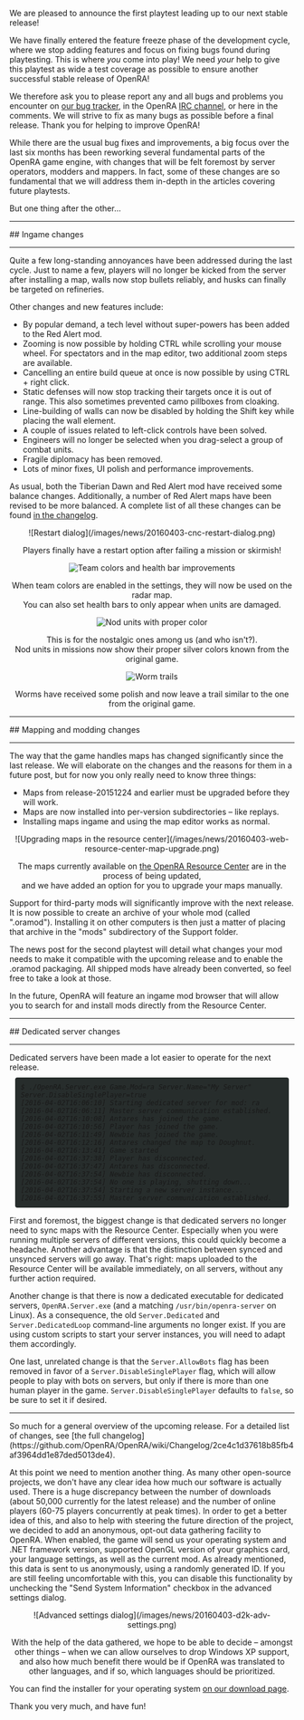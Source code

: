 We are pleased to announce the first playtest leading up to our next stable release!

We have finally entered the feature freeze phase of the development cycle, where we stop adding features and focus on fixing bugs found during playtesting. This is where *you* come into play! We need *your* help to give this playtest as wide a test coverage as possible to ensure another successful stable release of OpenRA!

We therefore ask you to please report any and all bugs and problems you encounter on [our bug tracker](http://bugs.openra.net), in the OpenRA [IRC channel](/community/), or here in the comments. We will strive to fix as many bugs as possible before a final release. Thank you for helping to improve OpenRA!

While there are the usual bug fixes and improvements, a big focus over the last six months has been reworking several fundamental parts of the OpenRA game engine, with changes that will be felt foremost by server operators, modders and mappers. In fact, some of these changes are so fundamental that we will address them in-depth in the articles covering future playtests.

But one thing after the other&hellip;
<hr />
## Ingame changes
<hr />

Quite a few long-standing annoyances have been addressed during the last cycle. Just to name a few, players will no longer be kicked from the server after installing a map, walls now stop bullets reliably, and husks can finally be targeted on refineries.

Other changes and new features include:

* By popular demand, a tech level without super-powers has been added to the Red Alert mod.
* Zooming is now possible by holding CTRL while scrolling your mouse wheel. For spectators and in the map editor, two additional zoom steps are available.
* Cancelling an entire build queue at once is now possible by using CTRL + right click.
* Static defenses will now stop tracking their targets once it is out of range. This also sometimes prevented camo pillboxes from cloaking.
* Line-building of walls can now be disabled by holding the Shift key while placing the wall element.
* A couple of issues related to left-click controls have been solved.
* Engineers will no longer be selected when you drag-select a group of combat units.
* Fragile diplomacy has been removed.
* Lots of minor fixes, UI polish and performance improvements.

As usual, both the Tiberian Dawn and Red Alert mod have received some balance changes. Additionally, a number of Red Alert maps have been revised to be more balanced. A complete list of all these changes can be found [in the changelog](https://github.com/OpenRA/OpenRA/wiki/Changelog/2ce4c1d37618b85fb4af3964dd1e87ded5013de4).

<div style="text-align:center" markdown="1">
![Restart dialog](/images/news/20160403-cnc-restart-dialog.png)
<p>
Players finally have a restart option after failing a mission or skirmish!
</p>

![Team colors and health bar improvements](/images/news/20160403-ra-team-colors.png)
<p>
When team colors are enabled in the settings, they will now be used on the radar map.<br/>
You can also set health bars to only appear when units are damaged.
</p>

![Nod units with proper color](/images/news/20160403-cnc-nod-colors.png)
<p>
This is for the nostalgic ones among us (and who isn't?).<br/>
Nod units in missions now show their proper silver colors known from the original game.
</p>

![Worm trails](/images/news/20160403-d2k-worm-trail.png)
<p>
Worms have received some polish and now leave a trail similar to the one from the original game.
</p>
</div>

<hr />
## Mapping and modding changes
<hr />
The way that the game handles maps has changed significantly since the last release.  We will elaborate on the changes and the reasons for them in a future post, but for now you only really need to know three things:

* Maps from release-20151224 and earlier must be upgraded before they will work.
* Maps are now installed into per-version subdirectories &ndash; like replays.
* Installing maps ingame and using the map editor works as normal.

<div style="text-align:center" markdown="1">
![Upgrading maps in the resource center](/images/news/20160403-web-resource-center-map-upgrade.png)

The maps currently available on [the OpenRA Resource Center](http://resource.openra.net) are in the process of being updated,<br />and we have added an option for you to upgrade your maps manually.
</div>

Support for third-party mods will significantly improve with the next release. It is now possible to create an archive of your whole mod (called ".oramod"). Installing it on other computers is then just a matter of placing that archive in the "mods" subdirectory of the Support folder.

The news post for the second playtest will detail what changes your mod needs to make it compatible with the upcoming release and to enable the .oramod packaging. All shipped mods have already been converted, so feel free to take a look at those.

In the future, OpenRA will feature an ingame mod browser that will allow you to search for and install mods directly from the Resource Center.

<hr />
## Dedicated server changes
<hr />
Dedicated servers have been made a lot easier to operate for the next release.

<div style="font-family: monospace; font-size: 85%; border-radius: 4px; background-color: #272d2c; padding:10px; margin:10px;">
<em>
$ ./OpenRA.Server.exe Game.Mod=ra Server.Name="My Server" Server.DisableSinglePlayer=true <br />
[2016-04-02T16:06:10] Starting dedicated server for mod: ra<br />
[2016-04-02T16:06:11] Master server communication established.<br />
[2016-04-02T16:10:08] Antares has joined the game.<br />
[2016-04-02T16:10:56] Player has joined the game.<br />
[2016-04-02T16:11:49] Newbie has joined the game.<br />
[2016-04-02T16:12:16] Antares changed the map to Doughnut.<br />
[2016-04-02T16:13:41] Game started<br />
[2016-04-02T16:37:38] Player has disconnected.<br />
[2016-04-02T16:37:47] Antares has disconnected.<br />
[2016-04-02T16:37:54] Newbie has disconnected.<br />
[2016-04-02T16:37:54] No one is playing, shutting down...<br />
[2016-04-02T16:37:54] Starting a new server instance...<br />
[2016-04-02T16:37:55] Master server communication established.<br />
</em>
</div>

First and foremost, the biggest change is that dedicated servers no longer need to sync maps with the Resource Center. Especially when you were running multiple servers of different versions, this could quickly become a headache. Another advantage is that the distinction between synced and unsynced servers will go away. That's right: maps uploaded to the Resource Center will be available immediately, on all servers, without any further action required.

Another change is that there is now a dedicated executable for dedicated servers, `OpenRA.Server.exe` (and a matching `/usr/bin/openra-server` on Linux). As a consequence, the old `Server.Dedicated` and `Server.DedicatedLoop` command-line arguments no longer exist. If you are using custom scripts to start your server instances, you will need to adapt them accordingly.

One last, unrelated change is that the `Server.AllowBots` flag has been removed in favor of a `Server.DisableSinglePlayer` flag, which will allow people to play with bots on servers, but only if there is more than one human player in the game. `Server.DisableSinglePlayer` defaults to `false`, so be sure to set it if desired.

<hr />
So much for a general overview of the upcoming release. For a detailed list of changes, see [the full changelog](https://github.com/OpenRA/OpenRA/wiki/Changelog/2ce4c1d37618b85fb4af3964dd1e87ded5013de4).

At this point we need to mention another thing. As many other open-source projects, we don't have any clear idea how much our software is actually used. There is a huge discrepancy between the number of downloads (about 50,000 currently for the latest release) and the number of online players (60-75 players concurrently at peak times). In order to get a better idea of this, and also to help with steering the future direction of the project, we decided to add an anonymous, opt-out data gathering facility to OpenRA. When enabled, the game will send us your operating system and .NET framework version, supported OpenGL version of your graphics card, your language settings, as well as the current mod. As already mentioned, this data is sent to us anonymously, using a randomly generated ID. If you are still feeling uncomfortable with this, you can disable this functionality by unchecking the "Send System Information" checkbox in the advanced settings dialog.

<div style="text-align:center" markdown="1">
![Advanced settings dialog](/images/news/20160403-d2k-adv-settings.png)
<p>
With the help of the data gathered, we hope to be able to decide &ndash; amongst other things &ndash; when we can allow ourselves to drop Windows XP support, and also how much benefit there would be if OpenRA was translated to other languages, and if so, which languages should be prioritized.
</p>
</div>

You can find the installer for your operating system [on our download page](/download/).

Thank you very much, and have fun!
